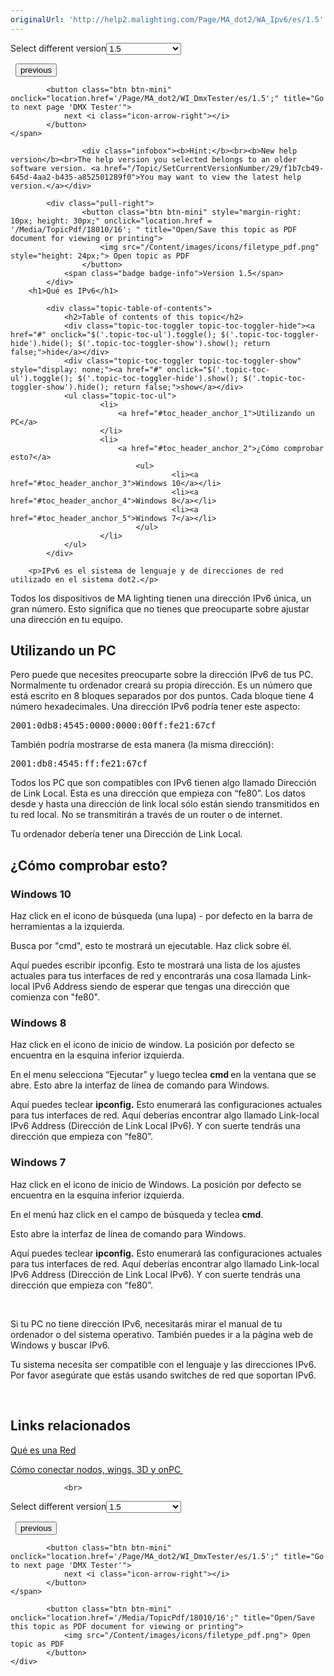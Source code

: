 ```yaml
---
originalUrl: 'http://help2.malighting.com/Page/MA_dot2/WA_Ipv6/es/1.5'
---
```


<div class="topic-navigation">

<div class="pull-right">
	<span class="pull-left">


<div class="pull-left">
<form action="/Topic/SetCurrentVersionNumber" class="form-inline" id="frmTagSelector" method="post">	<span class="form-mini">
		<div class="input-prepend"><span class="add-on">Select different version</span><select autocomplete="off" id="versionNumberId" name="versionNumberId" onchange="$(this).closest('#frmTagSelector').submit();" style="width: 120px;"><option value="">- latest -</option>
<option value="3">1.1</option>
<option value="7">1.2</option>
<option value="12">1.3</option>
<option selected="selected" value="16">1.5</option>
<option value="29">1.9</option>
</select></div>
		<input data-val="true" data-val-number="The field Int32 must be a number." data-val-required="The Int32 field is required." id="ProductId" name="ProductId" type="hidden" value="7">
		<input id="CurrentGuid" name="CurrentGuid" type="hidden" value="f1b7cb49-645d-4aa2-b435-a852501289f0">
	</span>
</form></div>&nbsp;	</span>
	<span class="pull-right" style="white-space: nowrap;">
			<button class="btn btn-mini" onclick="location.href='/Page/MA_dot2/WA_Network/es/1.5'; " title="Go to previous page 'Network'">
				<i class="icon-arrow-left"></i> previous
			</button>

			<button class="btn btn-mini" onclick="location.href='/Page/MA_dot2/WI_DmxTester/es/1.5';" title="Go to next page 'DMX Tester'">
				next <i class="icon-arrow-right"></i> 
			</button>
	</span>
</div>
<div class="clear-fix" style="margin-bottom: 10px"></div>
</div>

					<div class="infobox"><b>Hint:</b><br><b>New help version</b><br>The help version you selected belongs to an older software version. <a href="/Topic/SetCurrentVersionNumber/29/f1b7cb49-645d-4aa2-b435-a852501289f0">You may want to view the latest help version.</a></div>

			<div class="pull-right">
					<button class="btn btn-mini" style="margin-right: 10px; height: 30px;" onclick="location.href = '/Media/TopicPdf/18010/16'; " title="Open/Save this topic as PDF document for viewing or printing">
						<img src="/Content/images/icons/filetype_pdf.png" style="height: 24px;"> Open topic as PDF
					</button>
				<span class="badge badge-info">Version 1.5</span>
			</div>
		<h1>Qué es IPv6</h1>

			<div class="topic-table-of-contents">
				<h2>Table of contents of this topic</h2>
				<div class="topic-toc-toggler topic-toc-toggler-hide"><a href="#" onclick="$('.topic-toc-ul').toggle(); $('.topic-toc-toggler-hide').hide(); $('.topic-toc-toggler-show').show(); return false;">hide</a></div>
				<div class="topic-toc-toggler topic-toc-toggler-show" style="display: none;"><a href="#" onclick="$('.topic-toc-ul').toggle(); $('.topic-toc-toggler-hide').show(); $('.topic-toc-toggler-show').hide(); return false;">show</a></div>
				<ul class="topic-toc-ul">
						<li>
							<a href="#toc_header_anchor_1">Utilizando un PC</a>
						</li>
						<li>
							<a href="#toc_header_anchor_2">¿Cómo comprobar esto?</a>
								<ul>
										<li><a href="#toc_header_anchor_3">Windows 10</a></li>
										<li><a href="#toc_header_anchor_4">Windows 8</a></li>
										<li><a href="#toc_header_anchor_5">Windows 7</a></li>
								</ul>
						</li>
				</ul>
			</div>

		<p>IPv6 es el sistema de lenguaje y de direcciones de red utilizado en el sistema dot2.</p>

<p>Todos los dispositivos de MA lighting tienen una dirección IPv6 única, un gran número. Esto significa que no tienes que preocuparte sobre ajustar una dirección en tu equipo.</p>

<a name="toc_header_anchor_1" id="toc_header_anchor_1" class="topic-toc-item"></a><h2>Utilizando un PC</h2>

<p>Pero puede que necesites preocuparte sobre la dirección IPv6 de tus PC. Normalmente tu ordenador creará su propia dirección. Es un número que está escrito en 8 bloques separados por dos puntos. Cada bloque tiene 4 número hexadecimales. Una dirección IPv6 podría tener este aspecto:&nbsp;&nbsp;</p>

<pre>2001:0db8:4545:0000:0000:00ff:fe21:67cf</pre>

<p>También podría mostrarse de esta manera (la misma dirección):</p>

<pre>2001:db8:4545:ff:fe21:67cf</pre>

<p>Todos los PC que son compatibles con IPv6 tienen algo llamado Dirección de Link Local. Esta es una dirección que empieza con “fe80”. Los datos desde y hasta una dirección de link local sólo están siendo transmitidos en tu red local. No se transmitirán a través de un router o de&nbsp;internet.&nbsp;</p>

<p>Tu ordenador debería tener una Dirección de Link Local.</p>

<a name="toc_header_anchor_2" id="toc_header_anchor_2" class="topic-toc-item"></a><h2>¿Cómo comprobar esto?</h2>

<a name="toc_header_anchor_3" id="toc_header_anchor_3" class="topic-toc-item"></a><h3>Windows 10</h3>

<p>Haz click&nbsp;en el icono de búsqueda&nbsp;(una lupa) - por defecto en la barra de herramientas a la izquierda.</p>

<p>Busca por "cmd", esto te mostrará un ejecutable. Haz click sobre él.</p>

<p>Aquí puedes escribir&nbsp;<span class="syntax">ipconfig</span>. Esto te mostrará una lista de los ajustes actuales para tus interfaces de red y encontrarás una cosa llamada&nbsp;Link-local IPv6 Address siendo de esperar que tengas una dirección que comienza con "fe80".</p>

<a name="toc_header_anchor_4" id="toc_header_anchor_4" class="topic-toc-item"></a><h3>Windows 8</h3>

<p>Haz click en el icono de inicio de window. La posición por defecto se encuentra en la esquina inferior izquierda.</p>

<p>En el menu selecciona “Ejecutar” y luego teclea <strong>cmd </strong>en la ventana que se abre. Esto abre la interfaz de línea de comando para Windows.&nbsp;</p>

<p>Aquí puedes teclear <strong>ipconfig.</strong> Esto enumerará las configuraciones actuales para tus interfaces de red. Aquí deberías encontrar algo llamado Link-local IPv6 Address (Dirección de Link Local IPv6). Y con suerte tendrás una dirección que empieza con “fe80”.</p>

<a name="toc_header_anchor_5" id="toc_header_anchor_5" class="topic-toc-item"></a><h3>Windows 7</h3>

<p>Haz click en el icono de inicio de Windows. La posición por defecto se encuentra en la esquina inferior izquierda.</p>

<p>En el menú haz click en el campo de búsqueda y teclea <strong>cmd</strong>.&nbsp;</p>

<p>Esto abre la interfaz de línea de comando para Windows.</p>

<p>Aquí puedes teclear <strong>ipconfig.</strong> Esto enumerará las configuraciones actuales para tus interfaces de red. Aquí deberías encontrar algo llamado Link-local IPv6 Address (Dirección de Link Local IPv6). Y con suerte tendrás una dirección que empieza con “fe80”.</p>

<p>&nbsp;</p>

<p>Si tu PC no tiene dirección IPv6, necesitarás mirar el manual de tu ordenador o del sistema operativo. También puedes ir a la página web de Windows y buscar IPv6.&nbsp;</p>

<p>Tu sistema necesita ser compatible con el lenguaje y las direcciones IPv6. Por favor asegúrate que estás usando switches de red que soportan IPv6.&nbsp;</p>

<p>&nbsp;</p>

<a name="toc_header_anchor_6" id="toc_header_anchor_6" class="topic-toc-item"></a><h2>Links relacionados</h2>

<p><a href="/Topic/2f843708-403a-459b-acd3-d3a504e1dcd7">Qué es una Red</a></p>

<p><a href="/Topic/021f5292-de29-41b0-9552-3540e90ba5de">Cómo conectar nodos, wings, 3D y onPC&nbsp;</a></p>


				<br>
<div class="topic-navigation">

<div class="pull-right">
	<span class="pull-left">


<div class="pull-left">
<form action="/Topic/SetCurrentVersionNumber" class="form-inline" id="frmTagSelector" method="post">	<span class="form-mini">
		<div class="input-prepend"><span class="add-on">Select different version</span><select autocomplete="off" id="versionNumberId" name="versionNumberId" onchange="$(this).closest('#frmTagSelector').submit();" style="width: 120px;"><option value="">- latest -</option>
<option value="3">1.1</option>
<option value="7">1.2</option>
<option value="12">1.3</option>
<option selected="selected" value="16">1.5</option>
<option value="29">1.9</option>
</select></div>
		<input data-val="true" data-val-number="The field Int32 must be a number." data-val-required="The Int32 field is required." id="ProductId" name="ProductId" type="hidden" value="7">
		<input id="CurrentGuid" name="CurrentGuid" type="hidden" value="f1b7cb49-645d-4aa2-b435-a852501289f0">
	</span>
</form></div>&nbsp;	</span>
	<span class="pull-right" style="white-space: nowrap;">
			<button class="btn btn-mini" onclick="location.href='/Page/MA_dot2/WA_Network/es/1.5'; " title="Go to previous page 'Network'">
				<i class="icon-arrow-left"></i> previous
			</button>

			<button class="btn btn-mini" onclick="location.href='/Page/MA_dot2/WI_DmxTester/es/1.5';" title="Go to next page 'DMX Tester'">
				next <i class="icon-arrow-right"></i> 
			</button>
	</span>
</div>
	<div class="clear-fix"></div>
	<div class="pull-right">
	
			<button class="btn btn-mini" onclick="location.href='/Media/TopicPdf/18010/16';" title="Open/Save this topic as PDF document for viewing or printing">
				<img src="/Content/images/icons/filetype_pdf.png"> Open topic as PDF
			</button>
	</div>
<div class="clear-fix" style="margin-bottom: 10px"></div>
</div>

	
